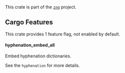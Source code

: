 <!--do doc --readme header-->
This crate is part of the [`zng`](https://github.com/zng-ui/zng?tab=readme-ov-file#crates) project.


<!--do doc --readme features-->
## Cargo Features


 This crate provides 1 feature flag, not enabled by default.
#### hyphenation_embed_all
Embed hyphenation dictionaries.

See the `hyphenation` for more details.


<!--do doc --readme #SECTION-END-->


